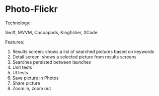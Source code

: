 # Photo-Flickr

Technology:

Swift, MVVM, Cocoapods, Kingfisher, XCode


Features:
1. Results screen: shows a list of searched pictures based on keywords
2. Detail screen: shows a selected picture from results screens
3. Searches persisted between launches
4. Unit tests
5. UI tests
6. Save picture in Photos
7. Share picture
8. Zoom in, zoom out 
